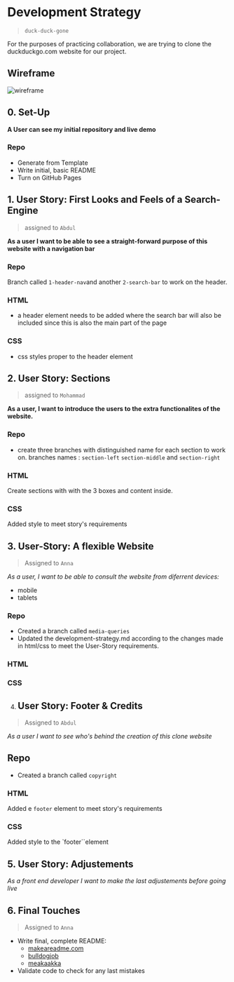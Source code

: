 # Development Strategy

>  `duck-duck-gone`

For the purposes of practicing collaboration, we are trying to clone the duckduckgo.com website for our project. 


## Wireframe

<!-- include a wireframe for your project in this repository, and display it here -->
<!-- wireframe.cc is a good site for getting started with wireframes -->
![wireframe]()

## 0. Set-Up


__A User can see my initial repository and live demo__

### Repo

- Generate from Template
- Write initial, basic README
- Turn on GitHub Pages



## 1. User Story: First Looks and Feels of a Search-Engine

> assigned to `Abdul` 

__As a user I want to be able to see a straight-forward purpose of this website with a navigation bar__

### Repo

Branch called  `1-header-nav`and another `2-search-bar` to work on the header.

### HTML

- a header element needs to be added where the search bar will also be included since this is also the main part of the page 

### CSS

- css styles proper to the header element 

## 2. User Story: Sections

> assigned to  `Mohammad`

__As a user, I want to introduce the users to the extra functionalites of the website.__ 

### Repo 

- create three branches with distinguished name for each section to work on.
branches names : `section-left` `section-middle` and `section-right`


### HTML 

Create sections with with the 3 boxes and content inside.

### CSS 

Added style to meet story's requirements

## 3. User-Story: A flexible Website 

> Assigned to `Anna`

_As a user, I want to be able to consult the website from diferrent devices:_ 

- mobile
- tablets 


### Repo 

- Created a branch called `media-queries`
- Updated the development-strategy.md according to the changes made in html/css to meet the User-Story requirements.


### HTML 




### CSS


4. ## User Story: Footer & Credits

> Assigned to `Abdul`

_As a user I want to see who's behind the creation of this clone website_



## Repo 

- Created a branch called `copyright`


### HTML 

Added e `footer` element to meet story's requirements

### CSS

Added style to the `footer``element

## 5. User Story: Adjustements 

_As a front end developer I want to make the last adjustements before going live_ 


## 6. Final Touches 

> Assigned to `Anna`

- Write final, complete README:
  - [makeareadme.com](https://www.makeareadme.com/)
  - [bulldogjob](https://bulldogjob.com/news/449-how-to-write-a-good-readme-for-your-github-project)
  - [meakaakka](https://medium.com/@meakaakka/a-beginners-guide-to-writing-a-kickass-readme-7ac01da88ab3)
- Validate code to check for any last mistakes
